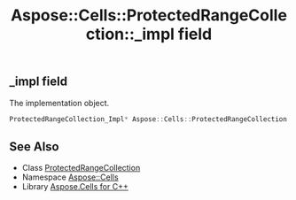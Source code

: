 ﻿---
title: Aspose::Cells::ProtectedRangeCollection::_impl field
linktitle: _impl
second_title: Aspose.Cells for C++ API Reference
description: 'Aspose::Cells::ProtectedRangeCollection::_impl field. The implementation object in C++.'
type: docs
weight: 900
url: /cpp/aspose.cells/protectedrangecollection/_impl/
---
## _impl field


The implementation object.

```cpp
ProtectedRangeCollection_Impl* Aspose::Cells::ProtectedRangeCollection::_impl
```

## See Also

* Class [ProtectedRangeCollection](../)
* Namespace [Aspose::Cells](../../)
* Library [Aspose.Cells for C++](../../../)
